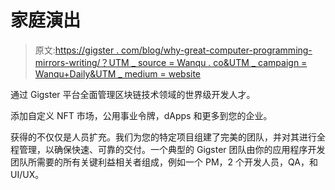 # 家庭演出

> 原文:[https://gigster . com/blog/why-great-computer-programming-mirrors-writing/？UTM _ source = Wanqu . co&UTM _ campaign = Wanqu+Daily&UTM _ medium = website](https://gigster.com/blog/why-great-computer-programming-mirrors-writing/?utm_source=wanqu.co&utm_campaign=Wanqu+Daily&utm_medium=website)

通过 Gigster 平台全面管理区块链技术领域的世界级开发人才。

添加自定义 NFT 市场，公用事业令牌，dApps 和更多到您的企业。

获得的不仅仅是人员扩充。我们为您的特定项目组建了完美的团队，并对其进行全程管理，以确保快速、可靠的交付。一个典型的 Gigster 团队由你的应用程序开发团队所需要的所有关键利益相关者组成，例如一个 PM，2 个开发人员，QA，和 UI/UX。